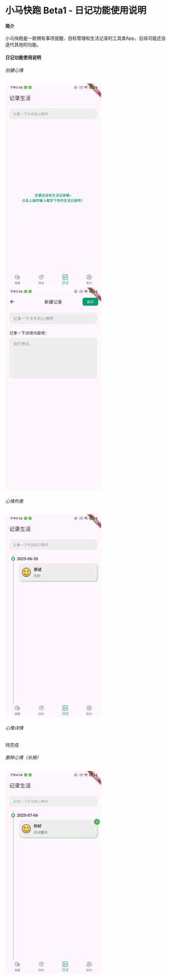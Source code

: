 # 小马快跑 Beta1 - 日记功能使用说明

#### 简介

小马快跑是一款拥有事项提醒、目标管理和生活记录的工具类App，后续可能还会迭代其他的功能。

#### 日记功能使用说明

###### 创建心情

<img src="img/diary/新建心情.jpg" alt="新建心情" width="300"/><img src="img/diary/新建页面.jpg" alt="新建页面" width="300"/>

###### 心情列表

<img src="img/diary/心情列表.jpg" alt="心情列表" width="300"/>

###### 心情详情

待完成

###### 删除心情（长按）

<img src="img/diary/删除心情.jpg" alt="删除心情" width="300"/>
